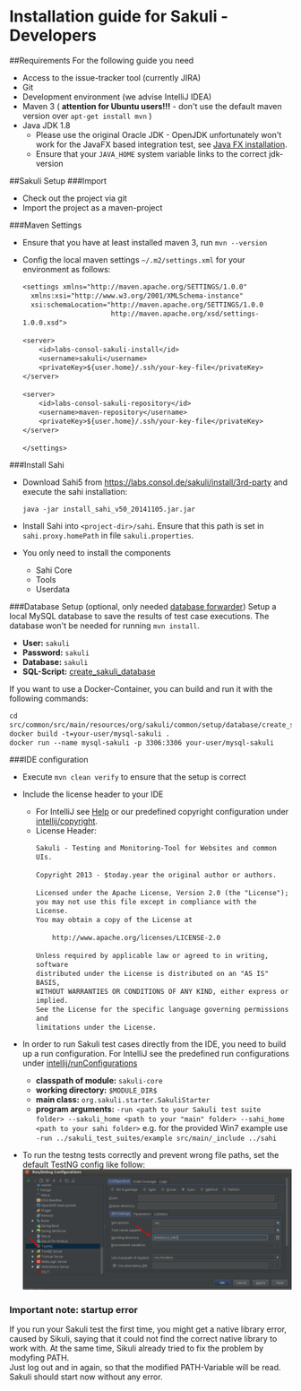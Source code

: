 # Installation guide for Sakuli - Developers

##Requirements
For the following guide you need

* Access to the issue-tracker tool (currently JIRA)
* Git
* Development environment (we advise IntelliJ IDEA)
* Maven 3 ( __attention for Ubuntu users!!!__ - don't use the default maven version over `apt-get install mvn` )
* Java JDK 1.8
  * Please use the original Oracle JDK - OpenJDK unfortunately won't work for the JavaFX based integration test, see [Java FX installation](java_fx_installation).
  * Ensure that your `JAVA_HOME` system variable links to the correct jdk-version


##Sakuli Setup
###Import
* Check out the project via git
* Import the project as a maven-project

###Maven Settings
* Ensure that you have at least installed maven 3, run `mvn --version`
* Config the local maven settings `~/.m2/settings.xml` for your environment as follows:

     ```
     <settings xmlns="http://maven.apache.org/SETTINGS/1.0.0"
       xmlns:xsi="http://www.w3.org/2001/XMLSchema-instance"
       xsi:schemaLocation="http://maven.apache.org/SETTINGS/1.0.0
                           http://maven.apache.org/xsd/settings-1.0.0.xsd">

     <server>
         <id>labs-consol-sakuli-install</id>
         <username>sakuli</username>
         <privateKey>${user.home}/.ssh/your-key-file</privateKey>
     </server>

     <server>
         <id>labs-consol-sakuli-repository</id>
         <username>maven-repository</username>
         <privateKey>${user.home}/.ssh/your-key-file</privateKey>
     </server>

     </settings>

     ```

###Install Sahi
* Download Sahi5 from https://labs.consol.de/sakuli/install/3rd-party and execute the sahi installation:

    ```
    java -jar install_sahi_v50_20141105.jar.jar
    ```

* Install Sahi into `<project-dir>/sahi`. Ensure that this path is set in `sahi.proxy.homePath` in file `sakuli.properties`.

* You only need to install the components
	* Sahi Core
	* Tools
	* Userdata

###Database Setup (optional, only needed [database forwarder](../../docs/forwarder-database.md))
Setup a local MySQL database to save the results of test case executions. The database won't be needed for running `mvn install`.

* __User:__ `sakuli`
* __Password:__ `sakuli`
* __Database:__ `sakuli`
* __SQL-Script:__ [create_sakuli_database](../../src/common/src/main/resources/org/sakuli/common/setup/database/create_sakuli_database)

If you want to use a Docker-Container, you can build and run it with the following commands:

    cd src/common/src/main/resources/org/sakuli/common/setup/database/create_sakuli_database
    docker build -t=your-user/mysql-sakuli .
    docker run --name mysql-sakuli -p 3306:3306 your-user/mysql-sakuli

###IDE configuration

* Execute `mvn clean verify` to ensure that the setup is correct
* Include the license header to your IDE
  * For IntelliJ see [Help](http://www.jetbrains.com/idea/webhelp/generating-and-updating-copyright-notice.html) or our predefined copyright configuration under [intellij/copyright](intellij/copyright).
  * License Header:
    ```
    Sakuli - Testing and Monitoring-Tool for Websites and common UIs.

    Copyright 2013 - $today.year the original author or authors.

    Licensed under the Apache License, Version 2.0 (the "License");
    you may not use this file except in compliance with the License.
    You may obtain a copy of the License at

        http://www.apache.org/licenses/LICENSE-2.0

    Unless required by applicable law or agreed to in writing, software
    distributed under the License is distributed on an "AS IS" BASIS,
    WITHOUT WARRANTIES OR CONDITIONS OF ANY KIND, either express or implied.
    See the License for the specific language governing permissions and
    limitations under the License.
    ```
* In order to run Sakuli test cases directly from the IDE, you need to build up a run configuration. For IntelliJ see the predefined run configurations under [intellij/runConfigurations](intellij/runConfigurations)
  * __classpath of module:__ `sakuli-core`
  * __working directory:__ `$MODULE_DIR$`
  * __main class:__ `org.sakuli.starter.SakuliStarter`
  * __program arguments:__
    ```-run <path to your Sakuli test suite folder> --sakuli_home <path to your "main" folder> --sahi_home <path to your sahi folder>```
    e.g. for the provided Win7 example use `-run ../sakuli_test_suites/example src/main/_include ../sahi`

* To run the testng tests correctly and prevent wrong file paths, set the default TestNG config like follow:
  ![](../pics/intellij_testng_run_config.png)

### Important note: startup error
If you run your Sakuli test the first time, you might get a native library error, caused by Sikuli, saying that it could not find the correct native library to work with. At the same time, Sikuli already tried to fix the problem by modyfing PATH.  
Just log out and in again, so that the modified PATH-Variable will be read. Sakuli should start now without any error.
